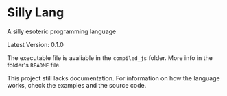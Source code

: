 # Silly Lang

A silly esoteric programming language

Latest Version: 0.1.0

The executable file is avaliable in the `compiled_js` folder. More info in the folder's `README` file.

This project still lacks documentation. For information on how the language works, check the examples and the source code.